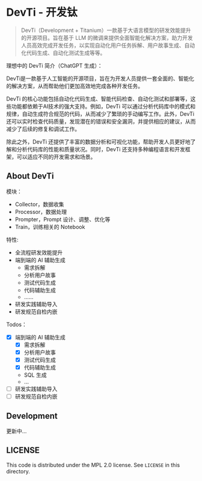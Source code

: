 # DevTi - 开发钛

> DevTi（Development + Titanium）一款基于大语言模型的研发效能提升的开源项目。旨在基于 LLM 的微调来提供全面智能化解决方案，助力开发人员高效完成开发任务，以实现自动化用户任务拆解、用户故事生成、自动化代码生成、自动化测试生成等等。

理想中的 DevTi 简介（ChatGPT 生成）：

DevTi是一款基于人工智能的开源项目，旨在为开发人员提供一套全面的、智能化的解决方案，从而帮助他们更加高效地完成各种开发任务。

DevTi 的核心功能包括自动化代码生成、智能代码检查、自动化测试和部署等，这些功能都依赖于AI技术的强大支持。例如，DevTi 可以通过分析代码库中的模式和规律，自动生成符合规范的代码，从而减少了繁琐的手动编写工作。此外，DevTi 还可以实时检查代码质量，发现潜在的错误和安全漏洞，并提供相应的建议，从而减少了后续的修复和调试工作。

除此之外，DevTi 还提供了丰富的数据分析和可视化功能，帮助开发人员更好地了解和分析代码库的性能和质量状况。同时，DevTi 还支持多种编程语言和开发框架，可以适应不同的开发需求和场景。

## About DevTi

模块：

- Collector，数据收集
- Processor，数据处理
- Prompter，Prompt 设计、调整、优化等
- Train，训练相关的 Notebook

特性:

- 全流程研发效能提升
- 端到端的 AI 辅助生成
	- 需求拆解
	- 分析用户故事
	- 测试代码生成
	- 代码辅助生成
	- ……
- 研发实践辅助导入
- 研发规范自检内嵌

Todos：

- [x] 端到端的 AI 辅助生成
	- [x] 需求拆解
	- [x] 分析用户故事
	- [x] 测试代码生成
	- [x] 代码辅助生成
	- SQL 生成
	- ...
- [ ] 研发实践辅助导入
- [ ] 研发规范自检内嵌

## Development

更新中...

## LICENSE

This code is distributed under the MPL 2.0 license. See `LICENSE` in this directory.
